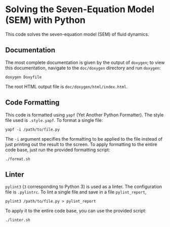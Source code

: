# Solving the Seven-Equation Model (SEM) with Python

This code solves the seven-equation model (SEM) of fluid dynamics.

## Documentation

The most complete documentation is given by the output of `doxygen`; to view this
documentation, navigate to the `doc/doxygen` directory and run `doxygen`:

```
doxygen Doxyfile
```

The root HTML output file is `doc/doxygen/html/index.html`.

## Code Formatting

This code is formatted using `yapf` (Yet Another Python Formatter). The style
file used is `.style.yapf`. To format a single file:

```
yapf -i /path/to/file.py
```

The `-i` argument specifies the formatting to be applied to the file instead of
just printing out the result to the screen. To apply formatting to the entire
code base, just run the provided formatting script:

```
./format.sh
```

## Linter

`pylint3` (`3` corresponding to Python 3) is used as a linter. The configuration
file is `.pylintrc`. To lint a single file and save in a file `pylint_report`,

```
pylint3 /path/to/file.py > pylint_report
```

To apply it to the entire code base, you can use the provided script:

```
./linter.sh
```
